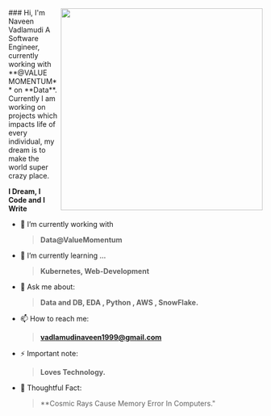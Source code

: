 <img align="right" src="" alt="" width=400px />
### Hi, I'm Naveen Vadlamudi 
A Software Engineer, currently working with **@VALUE MOMENTUM** on **Data**.
Currently I am working on projects which impacts life of every individual, 
my dream is to make the world super crazy place.

**I Dream, I Code and I Write**


- 🔭 I’m currently working with 
     > **Data@ValueMomentum**  
- 🌱 I’m currently learning ... 
     > **Kubernetes, Web-Development**
- 💬 Ask me about: 
  > **Data and DB, EDA , Python , AWS , SnowFlake.**
- 📫 How to reach me:
     >  **vadlamudinaveen1999@gmail.com**
- ⚡ Important note: 
  > **Loves Technology.** 
- 🤔 Thoughtful Fact:
  > **Cosmic Rays Cause Memory Error In Computers."



